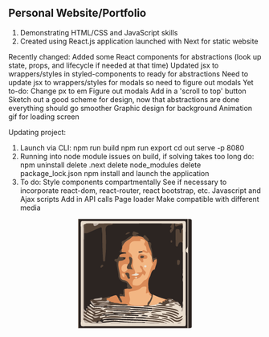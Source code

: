 ## Personal Website/Portfolio

1. Demonstrating HTML/CSS and JavaScript skills
2. Created using React.js application launched with Next for static website

Recently changed:
  Added some React components for abstractions (look up state, props, and lifecycle if needed at that time)
  Updated jsx to wrappers/styles in styled-components to ready for abstractions
  Need to update jsx to wrappers/styles for modals so need to figure out modals
Yet to-do:
  Change px to em
  Figure out modals
  Add in a 'scroll to top' button
  Sketch out a good scheme for design, now that abstractions are done everything should go smoother
  Graphic design for background
  Animation gif for loading screen

Updating project:
  1. Launch via CLI:
    npm run build
    npm run export
    cd out
    serve -p 8080
  2. Running into node module issues on build, if solving takes too long do:
    npm uninstall
    delete .next
    delete node_modules
    delete package_lock.json
    npm install
    and launch the application
  3. To do:
    Style components compartmentally
    See if necessary to incorporate react-dom, react-router, react bootstrap, etc.
    Javascript and Ajax scripts
    Add in API calls
    Page loader
    Make compatible with different media

<p align="center">
  <img src="./static/3-color-trace.png" alt="Profile Image" />
</p>
